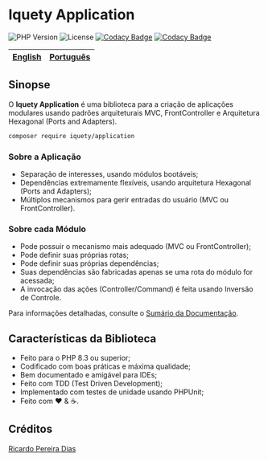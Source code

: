# Iquety Application

![PHP Version](https://img.shields.io/badge/php-%5E8.3-blue)
![License](https://img.shields.io/badge/license-MIT-blue)
[![Codacy Badge](https://app.codacy.com/project/badge/Coverage/5a911e53f0cc421282d847d323f50203)](https://www.codacy.com/gh/ricardopedias/freep-console/dashboard?utm_source=github.com&utm_medium=referral&utm_content=ricardopedias/freep-console&utm_campaign=Badge_Coverage)
[![Codacy Badge](https://app.codacy.com/project/badge/Grade/5a911e53f0cc421282d847d323f50203)](https://www.codacy.com/gh/ricardopedias/freep-console/dashboard?utm_source=github.com&amp;utm_medium=referral&amp;utm_content=ricardopedias/freep-console&amp;utm_campaign=Badge_Grade)

[English](../../readme.md) | [Português](leiame.md)
-- | --

## Sinopse

O **Iquety Application** é uma biblioteca para a criação de aplicações modulares usando
padrões arquiteturais MVC, FrontController e Arquitetura Hexagonal (Ports and Adapters).

```bash
composer require iquety/application
```

### Sobre a Aplicação

- Separação de interesses, usando módulos bootáveis;
- Dependências extremamente flexíveis, usando arquitetura Hexagonal (Ports and Adapters);
- Múltiplos mecanismos para gerir entradas do usuário (MVC ou FrontController).

### Sobre cada Módulo

- Pode possuir o mecanismo mais adequado (MVC ou FrontController);
- Pode definir suas próprias rotas;
- Pode definir suas próprias dependências;
- Suas dependências são fabricadas apenas se uma rota do módulo for acessada;
- A invocação das ações (Controller/Command) é feita usando Inversão de Controle.

Para informações detalhadas, consulte o [Sumário da Documentação](indice.md).

## Características da Biblioteca

- Feito para o PHP 8.3 ou superior;
- Codificado com boas práticas e máxima qualidade;
- Bem documentado e amigável para IDEs;
- Feito com TDD (Test Driven Development);
- Implementado com testes de unidade usando PHPUnit;
- Feito com :heart: &amp; :coffee:.

## Créditos

[Ricardo Pereira Dias](https://www.ricardopedias.com.br)

